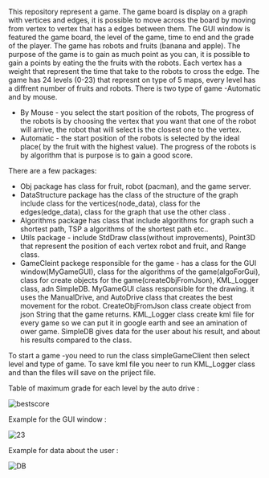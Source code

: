 This repository represent a game. The game board is display on a graph with vertices and edges, it is possible to move across the board by moving from vertex to vertex that has a edges between them. The GUI window is featured the game board, the level of the game, time to end and the grade of the player. The game has robots and fruits (banana and apple). The purpose of the game is to gain as much point as you can, it is possible to gain a points by eating the the fruits with the robots. Each vertex has a weight that represent the time that take to the robots to cross the edge.
The game has 24 levels (0-23) that represnt on type of 5 maps, every level has a diffrent number of fruits and robots.
There is two type of game -Automatic and by mouse.
* By Mouse - you select the start position of the robots, The progress of the robots is by choosing the vertex that you want that one of the robot will arrive, the robot that will select is the closest one to the vertex. 
* Automatic - the start position of the robots is selected by the ideal place( by the fruit with the highest value). The progress of the robots is by algorithm that is purpose is to gain a good score.

There are a few packages:
* Obj package has class for fruit, robot (pacman), and the game server.
* DataStructure package has the class of the structure of the graph include class for the vertices(node_data), class for the edges(edge_data), class for the graph that use the other class .
* Algorithms package has class that include algorithms for graph such a shortest path, TSP a algorithms of the shortest path etc..
* Utils package - include StdDraw class(without improvements), Point3D that represent the position of each vertex robot and fruit, and Range class. 
* GameCleint packege responsible for the game - has a class for the GUI window(MyGameGUI), class for the algorithms of the game(algoForGui), class for create objects for the game(createObjFromJson), KML_Logger class, adn SimpleDB.
MyGameGUI class responsible for the drawing. it uses the ManualDrive, and AutoDrive class that creates the best movement for the robot.
CreateObjFromJson class create object from json String that the game returns.
KML_Logger class create kml file for every game so we can put it in google earth and see an amination of ower game.
SimpleDB gives data for the user about his result, and about his results compared to the class.


To start a game -you need to run the class simpleGameClient then select level and type of game.
To save kml file you neer to run KML_Logger class and than the files will save on the priject file.
 
Table of maximum grade for each level by the auto drive :

![bestscore](https://user-images.githubusercontent.com/57639675/72671216-a7c8bf00-3a4f-11ea-858c-442a8b85b82c.png)

Example for the GUI window :

![23](https://user-images.githubusercontent.com/46937549/72663574-d23d5c80-39fc-11ea-9541-07dcb71c7b35.jpg)

Example for data about the user :

![DB](https://user-images.githubusercontent.com/57639675/72880774-2a7ba380-3d08-11ea-924c-2c5d35b8b6b3.png)

